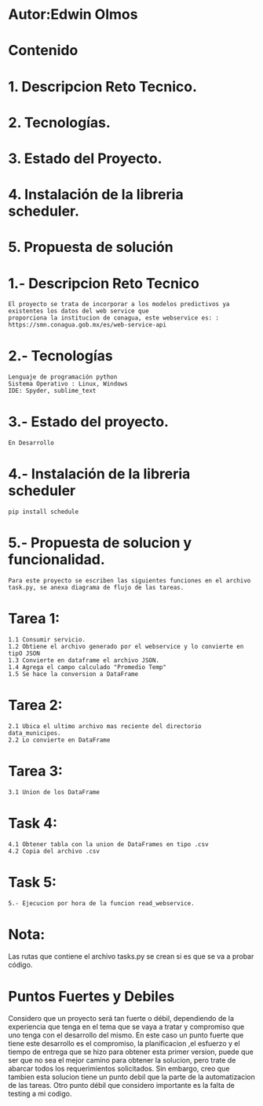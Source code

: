 # Autor:Edwin Olmos

# Contenido
# 1. Descripcion Reto Tecnico.
# 2. Tecnologías.
# 3. Estado del Proyecto.
# 4. Instalación de la libreria scheduler.
# 5. Propuesta de solución


# 1.- Descripcion Reto Tecnico 
	El proyecto se trata de incorporar a los modelos predictivos ya existentes los datos del web service que
	proporciona la institucion de conagua, este webservice es: : https://smn.conagua.gob.mx/es/web-service-api

# 2.- Tecnologías
	Lenguaje de programación python
	Sistema Operativo : Linux, Windows
	IDE: Spyder, sublime_text

# 3.- Estado del proyecto.
	En Desarrollo

# 4.- Instalación de la libreria scheduler
	pip install schedule

# 5.- Propuesta de solucion y funcionalidad.
	Para este proyecto se escriben las siguientes funciones en el archivo task.py, se anexa diagrama de flujo de las tareas.

# Tarea 1: 
	1.1 Consumir servicio.
	1.2 Obtiene el archivo generado por el webservice y lo convierte en tipO JSON
	1.3 Convierte en dataframe el archivo JSON.
	1.4 Agrega el campo calculado "Promedio Temp"
	1.5 Se hace la conversion a DataFrame

# Tarea 2: 
	2.1 Ubica el ultimo archivo mas reciente del directorio data_municipos.
	2.2 Lo convierte en DataFrame 

# Tarea 3: 
	3.1 Union de los DataFrame

# Task 4: 
	4.1 Obtener tabla con la union de DataFrames en tipo .csv
	4.2 Copia del archivo .csv

# Task 5: 
	5.- Ejecucion por hora de la funcion read_webservice.

# Nota:
Las rutas que contiene el archivo tasks.py se crean si es que se va a probar código.

# Puntos Fuertes y Debiles
Considero que un proyecto será tan fuerte o débil, dependiendo de la experiencia que tenga en el tema que se vaya a tratar y compromiso
que uno tenga con el desarrollo del mismo.
En este caso un punto fuerte que tiene este desarrollo es el compromiso, la planificacion ,el esfuerzo y el tiempo de entrega que se hizo para obtener esta primer version, puede que ser que no sea el mejor camino para obtener la solucion, pero trate de abarcar todos los requerimientos solicitados.
Sin embargo, creo que tambien esta solucion tiene un punto debil que la parte de la automatizacion de las tareas. Otro punto débil que considero importante es la falta de testing a mi codigo.






